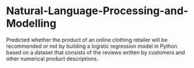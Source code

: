 # Natural-Language-Processing-and-Modelling
Predicted whether the product of an online clothing retailer will be recommended or not by building a logistic regression model in Python based on a dataset that consists of the reviews written by customers and other numerical product descriptions.

